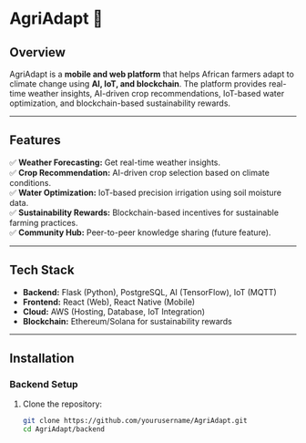 # AgriAdapt 🌱

## Overview
AgriAdapt is a **mobile and web platform** that helps African farmers adapt to climate change using **AI, IoT, and blockchain**. The platform provides real-time weather insights, AI-driven crop recommendations, IoT-based water optimization, and blockchain-based sustainability rewards.

---

## Features
✅ **Weather Forecasting:** Get real-time weather insights.  
✅ **Crop Recommendation:** AI-driven crop selection based on climate conditions.  
✅ **Water Optimization:** IoT-based precision irrigation using soil moisture data.  
✅ **Sustainability Rewards:** Blockchain-based incentives for sustainable farming practices.  
✅ **Community Hub:** Peer-to-peer knowledge sharing (future feature).  

---

## Tech Stack
- **Backend:** Flask (Python), PostgreSQL, AI (TensorFlow), IoT (MQTT)  
- **Frontend:** React (Web), React Native (Mobile)  
- **Cloud:** AWS (Hosting, Database, IoT Integration)  
- **Blockchain:** Ethereum/Solana for sustainability rewards  

---

## Installation

### Backend Setup
1. Clone the repository:
   ```bash
   git clone https://github.com/yourusername/AgriAdapt.git
   cd AgriAdapt/backend
